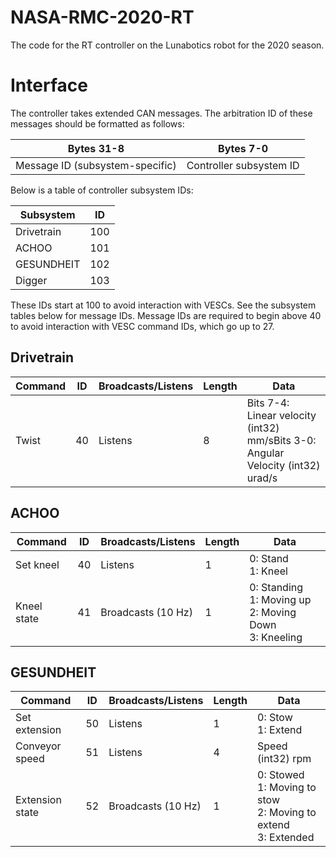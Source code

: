 NASA-RMC-2020-RT
===
The code for the RT controller on the Lunabotics robot for the 2020 season.

Interface
===
The controller takes extended CAN messages. 
The arbitration ID of these messages should be formatted as follows:

| Bytes 31-8                      | Bytes 7-0                |
|---------------------------------|--------------------------|
| Message ID (subsystem-specific) |  Controller subsystem ID |

Below is a table of controller subsystem IDs:

| Subsystem  | ID   |
|------------|------|
| Drivetrain | 100  |
| ACHOO      | 101  |
| GESUNDHEIT | 102  |
| Digger     | 103  |

These IDs start at 100 to avoid interaction with VESCs.
See the subsystem tables below for message IDs.
Message IDs are required to begin above 40 to avoid interaction with VESC command IDs, which go up to 27.

Drivetrain
---
| Command    | ID   | Broadcasts/Listens  | Length | Data |
|------------|------|---------------------|--------|------|
| Twist      |  40  | Listens             |   8    | Bits 7-4: Linear velocity (int32) mm/sBits 3-0: Angular Velocity (int32) urad/s |

ACHOO
---
| Command    | ID   | Broadcasts/Listens  | Length | Data |
|------------|------|---------------------|--------|------|
| Set kneel  |  40  | Listens             |   1    | 0: Stand<br>1: Kneel |
| Kneel state|  41  | Broadcasts (10 Hz)  |   1    | 0: Standing<br>1: Moving up<br>2: Moving Down<br>3: Kneeling |

GESUNDHEIT
---
| Command    | ID   | Broadcasts/Listens  | Length | Data |
|------------|------|---------------------|--------|------|
| Set extension  |  50  | Listens             |   1    | 0: Stow<br>1: Extend |
| Conveyor speed |  51  | Listens  |   4    | Speed (int32) rpm |
| Extension state | 52 | Broadcasts (10 Hz) | 1 | 0: Stowed<br>1: Moving to stow<br>2: Moving to extend<br>3: Extended |

